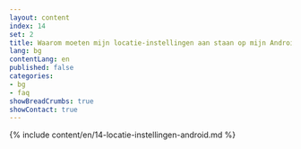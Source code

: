 ```yaml
---
layout: content
index: 14
set: 2
title: Waarom moeten mijn locatie-instellingen aan staan op mijn Android-telefoon?
lang: bg
contentLang: en
published: false
categories:
- bg
- faq
showBreadCrumbs: true
showContact: true
---
```

{% include content/en/14-locatie-instellingen-android.md %}
